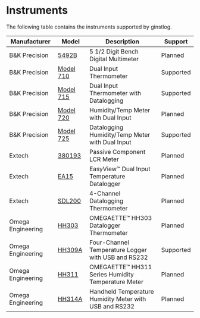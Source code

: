 # Instruments
The following table contains the instruments supported by ginstlog.

|Manufacturer|Model|Description|Support|
|---|---|---|---|
|B&amp;K Precision|[5492B](https://www.bkprecision.com/products/multimeters/5492B-5-1-2-digit-bench-digital-multimeter.html)|5 1/2 Digit Bench Digital Multimeter|Planned|
|B&amp;K Precision|[Model 710](http://www.bkprecision.com/products/environmental-testers/710-dual-input-thermometer.html)|Dual Input Thermometer|Supported|
|B&amp;K Precision|[Model 715](https://www.bkprecision.com/products/environmental-testers/715-dual-input-thermometer-with-datalogging.html)|Dual Input Thermometer with Datalogging|Supported|
|B&amp;K Precision|[Model 720](https://www.bkprecision.com/products/environmental-testers/720-humidity-temp-meter-with-dual-input.html)|Humidity/Temp Meter with Dual Input|Planned|
|B&amp;K Precision|[Model 725](https://www.bkprecision.com/products/environmental-testers/725-datalogging-humidity-temp-meter-with-dual-input.html)|Datalogging Humidity/Temp Meter with Dual Input|Supported|
|Extech|[380193](http://www.extech.com/display/?id=14154)|Passive Component LCR Meter|Planned|
|Extech|[EA15](http://www.extech.com/display/?id=14443)|EasyView™ Dual Input Temperature Datalogger|Planned|
|Extech|[SDL200](http://www.extech.com/display/?id=14531)|4-Channel Datalogging Thermometer|Planned|
|Omega Engineering|[HH303](https://www.omega.com/pptst/HH300_303.html)|OMEGAETTE™ HH303 Datalogger Thermometer|Planned|
|Omega Engineering|[HH309A](https://www.omega.com/pptst/HH309A.html)|Four-Channel Temperature Logger with USB and RS232|Supported|
|Omega Engineering|[HH311](https://www.omega.com/pptst/HH310_311.html)|OMEGAETTE™ HH311 Series Humidity Temperature Meter|Planned|
|Omega Engineering|[HH314A](https://www.omega.com/pptst/HH314A.html)|Handheld Temperature Humidity Meter with USB and RS232|Planned|


